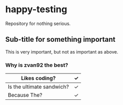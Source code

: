 # happy-testing
Repository for nothing serious.

## Sub-title for something important
This is very important, but not as important as above.

### Why is zvan92 the best?

| Likes coding?             | ✓ |
|---------------------------|---|
| Is the ultimate sandwich? | ✓ |
| Because The?              | ✓ |
